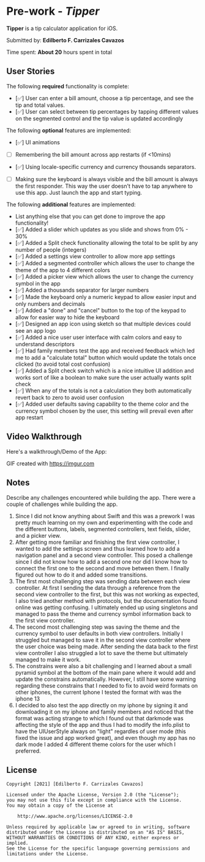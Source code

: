 # Pre-work - *Tipper*

**Tipper** is a tip calculator application for iOS.

Submitted by: **Edilberto F. Carrizales Cavazos**

Time spent: **About 20** hours spent in total

## User Stories

The following **required** functionality is complete:

* [✅] User can enter a bill amount, choose a tip percentage, and see the tip and total values.
* [✅] User can select between tip percentages by tapping different values on the segmented control and the tip value is updated accordingly

The following **optional** features are implemented:

* [✅] UI animations
* [ ] Remembering the bill amount across app restarts (if <10mins)
* [✅] Using locale-specific currency and currency thousands separators.
* [ ] Making sure the keyboard is always visible and the bill amount is always the first responder. This way the user doesn't have to tap anywhere to use this app. Just launch the app and start typing.

The following **additional** features are implemented:

- List anything else that you can get done to improve the app functionality!
- [✅] Added a slider which updates as you slide and shows from 0% - 30%
- [✅] Added a Split check functionality allowing the total to be split by any number of people (integers)
- [✅] Added a settings view controller to allow more app settings
- [✅] Added a segmented controller which allows the user to change the theme of the app to 4 different colors
- [✅] Added a picker view which allows the user to change the currency symbol in the app
- [✅] Added a thousands separator for larger numbers
- [✅] Made the keyboard only a numeric keypad to allow easier input and only numbers and decimals
- [✅] Added a "done" and "cancel" button to the top of the keypad to allow for easier way to hide the keyboard
- [✅] Designed an app icon using sketch so that multiple devices could see an app logo
- [✅] Added a nice user user interface with calm colors and easy to understand descriptors
- [✅] Had family members test the app and received feedback which led me to add a "calculate total" button which would update the totals once clicked (to avoid total cost confusion)
- [✅] Added a Split check switch which is a nice intuitive UI addition and works sort of like a boolean to make sure the user actually wants split check
- [✅] When any of the totals is not a calculation they both automatically revert back to zero to avoid user confusion
- [✅] Added user defaults saving capability to the theme color and the currency symbol chosen by the user, this setting will prevail even after app restart

## Video Walkthrough

Here's a walkthrough/Demo of the App:

[](https://imgur.com/ed7AkAX)

GIF created with https://imgur.com

## Notes

Describe any challenges encountered while building the app.
There were a couple of challenges while building the app.
1. Since I did not know anything about Swift and this was a prework I was pretty much learning on my own and experimenting with the code and the different buttons, labels, segmented controllers, text fields, slider, and a picker view.
2. After getting more familiar and finishing the first view controller, I wanted to add the settings screen and thus learned how to add a navigation panel and a second view controller. This posed a challenge since I did not know how to add a second one nor did I know how to connect the first one to the second and move between them. I finally figured out how to do it and added some transitions.
3. The first most challenging step was sending data between each view controller. At first I sending the data through a reference from the second view controller to the first, but this was not working as expected, I also tried another method with protocols, but the documentation found online was getting confusing. I ultimately ended up using singletons and managed to pass the theme and currency symbol information back to the first view controller.
4. The second most challenging step was saving the theme and the currency symbol to user defaults in both view controllers. Initially I struggled but managed to save it in the second view controller where the user choice was being made. After sending the data back to the first view controller I also struggled a lot to save the theme but ultimately managed to make it work.
4. The constrains were also a bit challenging and I learned about a small pyramid symbol at the bottom of the main pane where it would add and update the constrains automatically. However, I still have some warning regarding these constrains that I needed to fix to avoid weird formats on other iphones, the current Iphone I tested the format with was the iphone 13
5. I decided to also test the app directly on my iphone by signing it and downloading it on my iphone and family members and noticed that the format was acting strange to which I found out that darkmode was affecting the style of the app and thus I had to modify the info.plist to have the UIUserStyle always on "light" regardles of user mode (this fixed the issue and app worked great), and even though my app has no dark mode I added 4 different theme colors for the user which I preferred.


## License

    Copyright [2021] [Edilberto F. Carrizales Cavazos]

    Licensed under the Apache License, Version 2.0 (the "License");
    you may not use this file except in compliance with the License.
    You may obtain a copy of the License at

        http://www.apache.org/licenses/LICENSE-2.0

    Unless required by applicable law or agreed to in writing, software
    distributed under the License is distributed on an "AS IS" BASIS,
    WITHOUT WARRANTIES OR CONDITIONS OF ANY KIND, either express or implied.
    See the License for the specific language governing permissions and
    limitations under the License.
